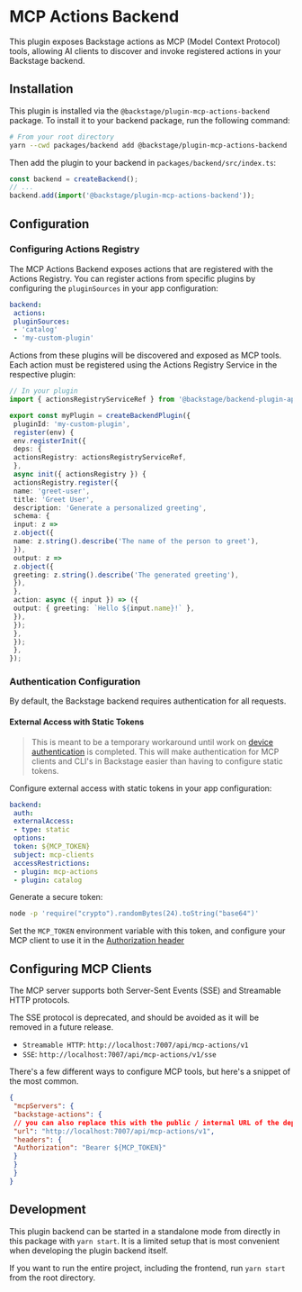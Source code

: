 # MCP Actions Backend

This plugin exposes Backstage actions as MCP (Model Context Protocol) tools, allowing AI clients to discover and invoke registered actions in your Backstage backend.

## Installation

This plugin is installed via the `@backstage/plugin-mcp-actions-backend` package. To install it to your backend package, run the following command:

```bash
# From your root directory
yarn --cwd packages/backend add @backstage/plugin-mcp-actions-backend
```

Then add the plugin to your backend in `packages/backend/src/index.ts`:

```ts
const backend = createBackend();
// ...
backend.add(import('@backstage/plugin-mcp-actions-backend'));
```

## Configuration

### Configuring Actions Registry

The MCP Actions Backend exposes actions that are registered with the Actions Registry. You can register actions from specific plugins by configuring the `pluginSources` in your app configuration:

```yaml
backend:
 actions:
 pluginSources:
 - 'catalog'
 - 'my-custom-plugin'
```

Actions from these plugins will be discovered and exposed as MCP tools. Each action must be registered using the Actions Registry Service in the respective plugin:

```ts
// In your plugin
import { actionsRegistryServiceRef } from '@backstage/backend-plugin-api/alpha';

export const myPlugin = createBackendPlugin({
 pluginId: 'my-custom-plugin',
 register(env) {
 env.registerInit({
 deps: {
 actionsRegistry: actionsRegistryServiceRef,
 },
 async init({ actionsRegistry }) {
 actionsRegistry.register({
 name: 'greet-user',
 title: 'Greet User',
 description: 'Generate a personalized greeting',
 schema: {
 input: z =>
 z.object({
 name: z.string().describe('The name of the person to greet'),
 }),
 output: z =>
 z.object({
 greeting: z.string().describe('The generated greeting'),
 }),
 },
 action: async ({ input }) => ({
 output: { greeting: `Hello ${input.name}!` },
 }),
 });
 },
 });
 },
});
```

### Authentication Configuration

By default, the Backstage backend requires authentication for all requests.

#### External Access with Static Tokens

> This is meant to be a temporary workaround until work on [device authentication](https://github.com/backstage/backstage/pull/27680) is completed.
> This will make authentication for MCP clients and CLI's in Backstage easier than having to configure static tokens.

Configure external access with static tokens in your app configuration:

```yaml
backend:
 auth:
 externalAccess:
 - type: static
 options:
 token: ${MCP_TOKEN}
 subject: mcp-clients
 accessRestrictions:
 - plugin: mcp-actions
 - plugin: catalog
```

Generate a secure token:

```bash
node -p 'require("crypto").randomBytes(24).toString("base64")'
```

Set the `MCP_TOKEN` environment variable with this token, and configure your MCP client to use it in the [Authorization header](#configuring-mcp-clients)

## Configuring MCP Clients

The MCP server supports both Server-Sent Events (SSE) and Streamable HTTP protocols.

The SSE protocol is deprecated, and should be avoided as it will be removed in a future release.

- `Streamable HTTP`: `http://localhost:7007/api/mcp-actions/v1`
- `SSE`: `http://localhost:7007/api/mcp-actions/v1/sse`

There's a few different ways to configure MCP tools, but here's a snippet of the most common.

```json
{
 "mcpServers": {
 "backstage-actions": {
 // you can also replace this with the public / internal URL of the deployed backend.
 "url": "http://localhost:7007/api/mcp-actions/v1",
 "headers": {
 "Authorization": "Bearer ${MCP_TOKEN}"
 }
 }
 }
}
```

## Development

This plugin backend can be started in a standalone mode from directly in this package with `yarn start`. It is a limited setup that is most convenient when developing the plugin backend itself.

If you want to run the entire project, including the frontend, run `yarn start` from the root directory.
